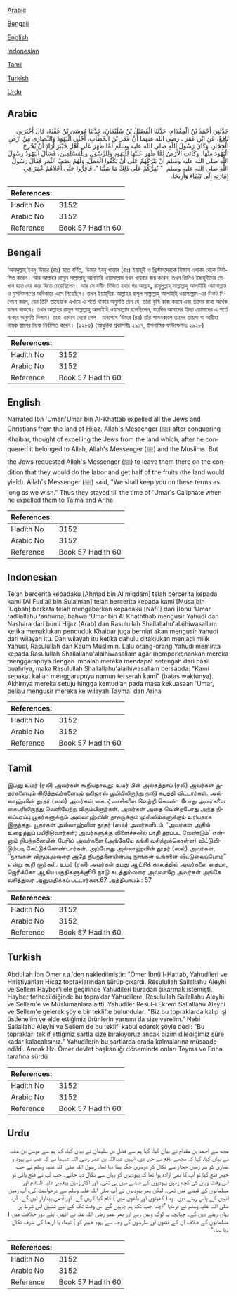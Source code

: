 [Arabic](#arabic)

[Bengali](#bengali)

[English](#english)

[Indonesian](#indonesian)

[Tamil](#tamil)

[Turkish](#turkish)

[Urdu](#urdu)

## Arabic


<div dir="rtl" lang="ar" style={{fontSize:'larger',backgroundColor:'#f8f9fa',padding:20}}>
حَدَّثَنِي أَحْمَدُ بْنُ الْمِقْدَامِ، حَدَّثَنَا الْفُضَيْلُ بْنُ سُلَيْمَانَ، حَدَّثَنَا مُوسَى بْنُ عُقْبَةَ، قَالَ أَخْبَرَنِي نَافِعٌ، عَنِ ابْنِ عُمَرَ ـ رضى الله عنهما أَنَّ عُمَرَ بْنَ الْخَطَّابِ، أَجْلَى الْيَهُودَ وَالنَّصَارَى مِنْ أَرْضِ الْحِجَازِ، وَكَانَ رَسُولُ اللَّهِ صلى الله عليه وسلم لَمَّا ظَهَرَ عَلَى أَهْلِ خَيْبَرَ أَرَادَ أَنْ يُخْرِجَ الْيَهُودَ مِنْهَا، وَكَانَتِ الأَرْضُ لَمَّا ظَهَرَ عَلَيْهَا لِلْيَهُودِ وَلِلرَّسُولِ وَلِلْمُسْلِمِينَ، فَسَأَلَ الْيَهُودُ رَسُولَ اللَّهِ صلى الله عليه وسلم أَنْ يَتْرُكَهُمْ عَلَى أَنْ يَكْفُوا الْعَمَلَ، وَلَهُمْ نِصْفُ الثَّمَرِ فَقَالَ رَسُولُ اللَّهِ صلى الله عليه وسلم ‏ "‏ نُقِرُّكُمْ عَلَى ذَلِكَ مَا شِئْنَا ‏"‏‏.‏ فَأُقِرُّوا حَتَّى أَجْلاَهُمْ عُمَرُ فِي إِمَارَتِهِ إِلَى تَيْمَاءَ وَأَرِيحَا‏.‏
</div>
<div style={{backgroundColor:'#f8f9fa',padding:20, marginBottom: 10}}><table> <thead> <tr> <th>References:</th> <th></th> </tr> </thead> <tbody><tr><td>Hadith No</td><td>3152</td></tr><tr><td>Arabic No</td><td>3152</td></tr><tr><td>Reference</td><td>Book 57 Hadith 60</td></tr></tbody></table></div>

## Bengali


<div dir="ltr" lang="bn" style={{fontSize:'larger',backgroundColor:'#f8f9fa',padding:20}}>
‘আবদুল্লাহ্ ইবনু ‘উমার (রাঃ) হতে বর্ণিত, ‘উমার ইবনু খাত্তাব (রাঃ) ইয়াহূদী ও খ্রিস্টানদেরকে হিজায এলাকা থেকে নির্বাসিত করেন। আর আল্লাহর রাসূল সাল্লাল্লাহু আলাইহি ওয়াসাল্লাম যখন খায়বার জয় করেন, তখন তিনিও ইয়াহূদীদের সেখান হতে বের করে দিতে চেয়েছিলেন। আর সে যমীন বিজিত হবার পর আল্লাহ্, রাসূলুল্লাহ্ সাল্লাল্লাহু আলাইহি ওয়াসাল্লাম ও মুসলিমগণের অধিকারে এসে গিয়েছিল। তখন ইয়াহূদীরা আল্লাহর রাসূল সাল্লাল্লাহু আলাইহি ওয়াসাল্লাম-এর নিকট নিবেদন করল, যেন তিনি তাদেরকে এখানে এ শর্তে থাকার অনুমতি দেন যে, তারা কৃষি কাজ করবে এবং তাদের জন্য অর্ধেক ফসল থাকবে। তখন আল্লাহর রাসূল সাল্লাল্লাহু আলাইহি ওয়াসাল্লাম বলেছিলেন, যতদিন আমাদের ইচ্ছা তোমাদের এ শর্তে থাকার অনুমতি দিলাম। তারা এভাবে থেকে গেল। অবশেষে ‘উমার (রাঃ) তাঁর শাসনকালে তাদের তায়মা বা আরীহা নামক স্থানের দিকে নির্বাসিত করেন। (২২৮৫) (আধুনিক প্রকাশনীঃ ২৯১৭, ইসলামিক ফাউন্ডেশনঃ ২৯২৮)
</div>
<div style={{backgroundColor:'#f8f9fa',padding:20, marginBottom: 10}}><table> <thead> <tr> <th>References:</th> <th></th> </tr> </thead> <tbody><tr><td>Hadith No</td><td>3152</td></tr><tr><td>Arabic No</td><td>3152</td></tr><tr><td>Reference</td><td>Book 57 Hadith 60</td></tr></tbody></table></div>

## English


<div dir="ltr" lang="en" style={{fontSize:'larger',backgroundColor:'#f8f9fa',padding:20}}>
Narrated Ibn 'Umar:'Umar bin Al-Khattab expelled all the Jews and Christians from the land of Hijaz. Allah's Messenger (ﷺ) after conquering Khaibar, thought of expelling the Jews from the land which, after he conquered it belonged to Allah, Allah's Messenger (ﷺ) and the Muslims. But the Jews requested Allah's Messenger (ﷺ) to leave them there on the condition that they would do the labor and get half of the fruits (the land would yield). Allah's Messenger (ﷺ) said, "We shall keep you on these terms as long as we wish." Thus they stayed till the time of 'Umar's Caliphate when he expelled them to Taima and Ariha
</div>
<div style={{backgroundColor:'#f8f9fa',padding:20, marginBottom: 10}}><table> <thead> <tr> <th>References:</th> <th></th> </tr> </thead> <tbody><tr><td>Hadith No</td><td>3152</td></tr><tr><td>Arabic No</td><td>3152</td></tr><tr><td>Reference</td><td>Book 57 Hadith 60</td></tr></tbody></table></div>

## Indonesian


<div dir="ltr" lang="id" style={{fontSize:'larger',backgroundColor:'#f8f9fa',padding:20}}>
Telah bercerita kepadaku [Ahmad bin Al miqdam] telah bercerita kepada kami [Al Fudlail bin Sulaiman] telah bercerita kepada kami [Musa bin 'Uqbah] berkata telah mengabarkan kepadaku [Nafi'] dari [Ibnu 'Umar radliallahu 'anhuma] bahwa 'Umar bin Al Khaththab mengusir Yahudi dan Nashara dari bumi Hijaz (Arab) dan Rasulullah Shallallahu'alaihiwasallam ketika menaklukan penduduk Khaibar juga berniat akan mengusir Yahudi dari wilayah itu. Dan wilayah itu ketika dahulu ditaklukan menjadi milik Yahudi, Rasulullah dan Kaum Muslimin. Lalu orang-orang Yahudi meminta kepada Rasulullah Shallallahu'alaihiwasallam agar memperkenankan mereka menggarapnya dengan imbalan mereka mendapat setengah dari hasil buahnya, maka Rasulullah Shallallahu'alaihiwasallam bersabda: "Kami sepakat kalian menggarapnya namun terserah kami" (batas waktunya). Akhirnya mereka setuju hingga kemudian pada masa kekuasaan 'Umar, beliau mengusir mereka ke wilayah Tayma' dan Ariha
</div>
<div style={{backgroundColor:'#f8f9fa',padding:20, marginBottom: 10}}><table> <thead> <tr> <th>References:</th> <th></th> </tr> </thead> <tbody><tr><td>Hadith No</td><td>3152</td></tr><tr><td>Arabic No</td><td>3152</td></tr><tr><td>Reference</td><td>Book 57 Hadith 60</td></tr></tbody></table></div>

## Tamil


<div dir="ltr" lang="ta" style={{fontSize:'larger',backgroundColor:'#f8f9fa',padding:20}}>
இப்னு உமர் (ரலி) அவர்கள் கூறியதாவது: உமர் பின் அல்கத்தாப் (ரலி) அவர்கள் யூதர்களையும் கிறித்தவர்களையும் ஹிஜாஸ் பூமியிலிருந்து நாடு கடத்தி விட்டார்கள். அல்லாஹ்வின் தூதர் (ஸல்) அவர்கள் கைபர்வாசிகளை வெற்றி கொண்டபோது அவர்களை கைபரிலிருந்து வெளியேற்ற விரும்பினார்கள். அவர்கள் அதை வென்றபோது அந்த நிலப்பரப்பு யூதர்களுக்கும் அல்லாஹ்வின் தூதருக்கும் முஸ்லிம்களுக்கும் உரியதாக இருந்தது. யூதர்கள் அல்லாஹ்வின் தூதர் (ஸல்) அவர்களிடம், ‘அவர்கள் அதில் உழைத்துப் பயிரிடுவார்கள்; அவர்களுக்கு விளைச்சலில் பாதி தரப்பட வேண்டும்’ என்னும் நிபந்தனையின் பேரில் அவர்களை (அங்கேயே தங்கி வசித்துக்கொள்ள) விட்டுவிடும்படி கேட்டுக்கொண்டார்கள். அப்போது அல்லாஹ்வின் தூதர் (ஸல்) அவர்கள், ‘‘நாங்கள் விரும்பும்வரை அதே நிபந்தனையின்படி நாங்கள் உங்களை விட்டுவைப்போம்” என்று கூறி னார்கள். உமர் (ரலி) அவர்கள் தமது ஆட்சிக் காலத்தில் அவர்களை தைமா, ஜெரிக்கோ ஆகிய பகுதிகளுக்கு66 நாடு கடத்தும்வரை அவ்வாறே அவர்கள் அங்கே வசித்துவர அனுமதிக்கப் பட்டார்கள்.67 அத்தியாயம் : 57
</div>
<div style={{backgroundColor:'#f8f9fa',padding:20, marginBottom: 10}}><table> <thead> <tr> <th>References:</th> <th></th> </tr> </thead> <tbody><tr><td>Hadith No</td><td>3152</td></tr><tr><td>Arabic No</td><td>3152</td></tr><tr><td>Reference</td><td>Book 57 Hadith 60</td></tr></tbody></table></div>

## Turkish


<div dir="ltr" lang="tr" style={{fontSize:'larger',backgroundColor:'#f8f9fa',padding:20}}>
Abdullah İbn Ömer r.a.'den nakledilmiştir: "Ömer İbnü'l-Hattab, Yahudileri ve Hıristiyanları Hicaz topraklarından sürüp çıkardı. Resulullah Sallallahu Aleyhi ve Sellem Hayber'i ele geçirince Yahudileri buradan çıkarmak istemişti. Hayber fethedildiğinde bu topraklar Yahudilere, Resulullah Sallallahu Aleyhi ve Sellem'e ve Müslümanlara aitti. Yahudiler Resul-i Ekrem Sallallahu Aleyhi ve Sellem'e gelerek şöyle bir teklifte bulundular: "Biz bu topraklarda kalıp işi üstlenelim ve elde ettiğimiz ürünlerin yarısını da size verelim." Nebi Sallallahu Aleyhi ve Sellem de bu teklifi kabul ederek şöyle dedi: "Bu toprakları teklif ettiğiniz şartla size bırakıyoruz ancak bizim dilediğimiz süre kadar kalacaksınız." Yahudilerin bu şartlarda orada kalmalarına müsaade edildi. Ancak Hz. Ömer devlet başkanlığı döneminde onları Teyma ve Erıha tarafına sürdü
</div>
<div style={{backgroundColor:'#f8f9fa',padding:20, marginBottom: 10}}><table> <thead> <tr> <th>References:</th> <th></th> </tr> </thead> <tbody><tr><td>Hadith No</td><td>3152</td></tr><tr><td>Arabic No</td><td>3152</td></tr><tr><td>Reference</td><td>Book 57 Hadith 60</td></tr></tbody></table></div>

## Urdu


<div dir="rtl" lang="ur" style={{fontSize:'larger',backgroundColor:'#f8f9fa',padding:20}}>
مجھ سے احمد بن مقدام نے بیان کیا، کہا ہم سے فضل بن سلیمان نے بیان کیا، کہا ہم سے موسیٰ بن عقبہ نے بیان کیا، کہا کہ مجھے نافع نے خبر دی، انہیں عبداللہ بن عمر رضی اللہ عنہما نے کہ عمر نے یہود و نصاریٰ کو سر زمین حجاز سے نکال کر دوسری جگہ بسا دیا تھا۔ رسول اللہ صلی اللہ علیہ وسلم نے جب خیبر فتح کیا تو آپ کا بھی ارادہ ہوا تھا کہ یہودیوں کو یہاں سے نکال دیا جائے۔ جب آپ نے فتح پائی تو اس وقت وہاں کی کچھ زمین یہودیوں کے قبضے میں ہی تھی۔ اور اکثر زمین پیغمبر علیہ السلام اور مسلمانوں کے قبضے میں تھی۔ لیکن پھر یہودیوں نے آپ صلی اللہ علیہ وسلم سے درخواست کی، آپ زمین انہیں کے پاس رہنے دیں۔ وہ ( کھیتوں اور باغوں میں ) کام کیا کریں گے۔ اور آدھی پیداوار لیں گے۔ آپ صلی اللہ علیہ وسلم نے فرمایا ”اچھا جب تک ہم چاہیں گے اس وقت تک کے لیے تمہیں اس شرط پر یہاں رہنے دیں گے۔ چنانچہ یہ لوگ وہیں رہے اور پھر عمر رضی اللہ عنہ نے انہیں اپنے دور خلافت میں ( مسلمانوں کے خلاف ان کے فتنوں اور سازشوں کی وجہ سے یہود خیبر کو ) تیماء یا اریحا کی طرف نکال دیا تھا۔“
</div>
<div style={{backgroundColor:'#f8f9fa',padding:20, marginBottom: 10}}><table> <thead> <tr> <th>References:</th> <th></th> </tr> </thead> <tbody><tr><td>Hadith No</td><td>3152</td></tr><tr><td>Arabic No</td><td>3152</td></tr><tr><td>Reference</td><td>Book 57 Hadith 60</td></tr></tbody></table></div>